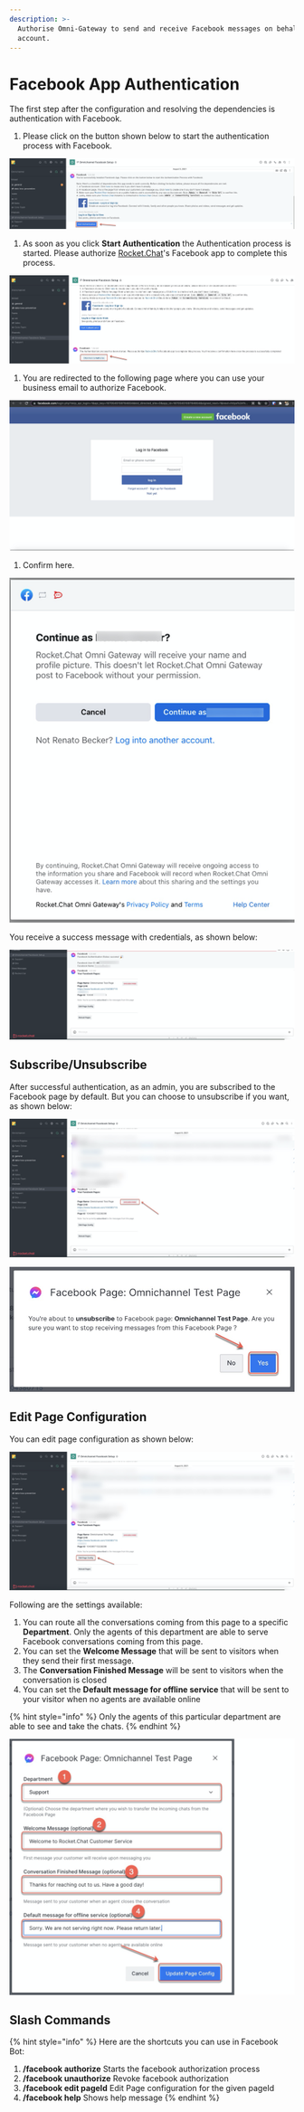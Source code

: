 ```yaml
---
description: >-
  Authorise Omni-Gateway to send and receive Facebook messages on behalf your
  account.
---
```


# Facebook App Authentication

The first step after the configuration and resolving the dependencies is authentication with Facebook.

1. Please click on the button shown below to start the authentication process with Facebook.

![](../../../../../.gitbook/assets/image%20%28513%29.png)

1. As soon as you click **Start Authentication** the  Authentication process is started. Please authorize [Rocket.Chat](http://rocket.chat/)'s Facebook app to complete this process.

![](../../../../../.gitbook/assets/image%20%28525%29.png)

1. You are redirected to the following page where you can use your business email to authorize Facebook.

![](../../../../../.gitbook/assets/image%20%28554%29.png)

1. Confirm here.

![](../../../../../.gitbook/assets/image%20%28552%29.png)

You receive a success message with credentials, as shown below:

![](../../../../../.gitbook/assets/image%20%28540%29.png)

## Subscribe/Unsubscribe

After successful authentication, as an admin, you are subscribed to the Facebook page by default. But you can choose to unsubscribe if you want, as shown below:

![](../../../../../.gitbook/assets/image%20%28564%29.png)

![](../../../../../.gitbook/assets/image%20%28567%29.png)

## Edit Page Configuration

You can edit page configuration as shown below:

![](../../../../../.gitbook/assets/image%20%28565%29.png)

Following are the settings available:

1. You can route all the conversations coming from this page to a specific **Department**. Only the agents of this department are able to serve Facebook conversations coming from this page.
2. You can set the **Welcome Message** that will be sent to visitors when they send their first message.
3. The **Conversation Finished Message** will be sent to visitors when the conversation is closed
4. You can set the **Default message for offline service** that will be sent to your visitor when no agents are available online

{% hint style="info" %}
Only the agents of this particular department are able to see and take the chats.
{% endhint %}

![](../../../../../.gitbook/assets/image%20%28566%29.png)

## Slash Commands

{% hint style="info" %}
Here are the shortcuts you can use in Facebook Bot:

1. **/facebook authorize** Starts the facebook authorization process
2. **/facebook unauthorize** Revoke facebook authorization 
3. **/facebook edit pageId** Edit Page configuration for the given pageId 
4. **/facebook help** Shows help message
{% endhint %}

